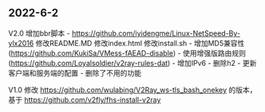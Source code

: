## 2022-6-2

V2.0
增加bbr脚本 - https://github.com/iyidengme/Linux-NetSpeed-By-ylx2016
修改README.MD
修改index.html
修改install.sh 
    - 增加MD5兼容性(https://github.com/KukiSa/VMess-fAEAD-disable)
    - 使用增强版路由规则(https://github.com/Loyalsoldier/v2ray-rules-dat)
    - 增加IPv6
    - 删除h2
    - 更新客户端和服务端的配置
    - 删除了不用的功能

V1.0
修改 https://github.com/wulabing/V2Ray_ws-tls_bash_onekey 的版本，基于 https://github.com/v2fly/fhs-install-v2ray